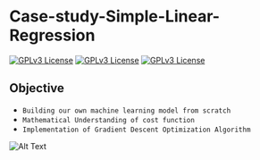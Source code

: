# Case-study-Simple-Linear-Regression

[![GPLv3 License](https://img.shields.io/badge/Python-Pandas%201.4.3-yellow.svg)](https://opensource.org/licenses/)
[![GPLv3 License](https://img.shields.io/badge/Python-NumPy%201.19.2-green.svg)](https://opensource.org/licenses/)
[![GPLv3 License](https://img.shields.io/badge/Python-Scikit_learn%200.20-red.svg)](https://opensource.org/licenses/)

## Objective
- `Building our own machine learning model from scratch`
- `Mathematical Understanding of cost function`
- `Implementation of Gradient Descent Optimization Algorithm`

![Alt Text](https://media.giphy.com/media/xUA7b6oaRIgzmAKpUY/giphy.gif)

